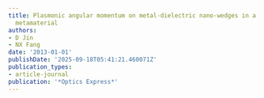 ```yaml
---
title: Plasmonic angular momentum on metal-dielectric nano-wedges in a sectorial indefinite
  metamaterial
authors:
- D Jin
- NX Fang
date: '2013-01-01'
publishDate: '2025-09-18T05:41:21.460071Z'
publication_types:
- article-journal
publication: '*Optics Express*'
---
```

